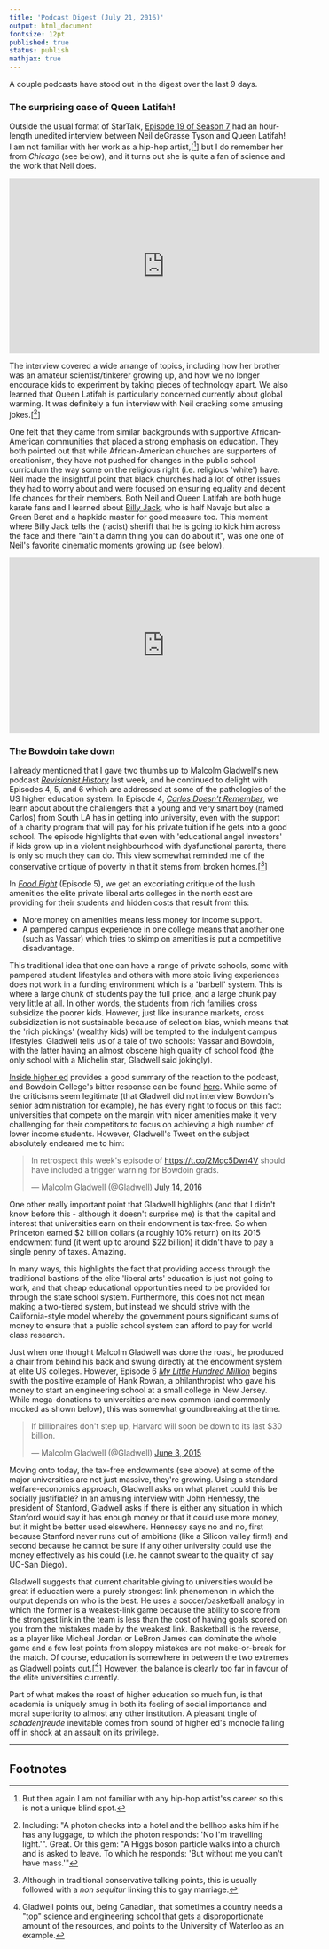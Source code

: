 ```yaml
---
title: 'Podcast Digest (July 21, 2016)'
output: html_document
fontsize: 12pt
published: true
status: publish
mathjax: true
---
```


A couple podcasts have stood out in the digest over the last 9 days.

### The surprising case of Queen Latifah!

Outside the usual format of StarTalk, [Episode 19 of Season 7](http://startalkradio.co/show/conversation-queen-latifah/) had an hour-length unedited interview between Neil deGrasse Tyson and Queen Latifah! I am not familiar with her work as a hip-hop artist,[[^1]] but I do remember her from *Chicago* (see below), and it turns out she is quite a fan of science and the work that Neil does.

<p align="center">
<iframe width="560" height="315" src="https://www.youtube.com/embed/VoDS1lWdpjw" frameborder="0" allowfullscreen></iframe>
</p>

The interview covered a wide arrange of topics, including how her brother was an amateur scientist/tinkerer growing up, and how we no longer encourage kids to experiment by taking pieces of technology apart. We also learned that Queen Latifah is particularly concerned currently about global warming. It was definitely a fun interview with Neil cracking some amusing jokes.[[^2]] 

One felt that they came from similar backgrounds with supportive African-American communities that placed a strong emphasis on education. They both pointed out that while African-American churches are supporters of creationism, they have not pushed for changes in the public school curriculum the way some on the religious right (i.e. religious 'white') have. Neil made the insightful point that black churches had a lot of other issues they had to worry about and were focused on ensuring equality and decent life chances for their members. Both Neil and Queen Latifah are both huge karate fans and I learned about [Billy Jack](https://en.wikipedia.org/wiki/Billy_Jack), who is half Navajo but also a Green Beret and a hapkido master for good measure too. This moment where Billy Jack tells the (racist) sheriff that he is going to kick him across the face and there "ain't a damn thing you can do about it", was one one of Neil's favorite cinematic moments growing up (see below). 

<p align="center">
<iframe width="560" height="315" src="https://www.youtube.com/embed/aVX-voqWuwY" frameborder="0" allowfullscreen></iframe>
</p>

### The Bowdoin take down

I already mentioned that I gave two thumbs up to Malcolm Gladwell's new podcast [*Revisionist History*](http://bioeconometrician.ghost.io/podcast-digest-july-11-2016/) last week, and he continued to delight with Episodes 4, 5, and 6 which are addressed at some of the pathologies of the US higher education system. In Episode 4, [*Carlos Doesn't Remember*](http://revisionisthistory.com/episodes/04-carlos-doesnt-remember), we learn about about the challengers that a young and very smart boy (named Carlos) from South LA has in getting into university, even with the support of a charity program that will pay for his private tuition if he gets into a good school. The episode highlights that even with 'educational angel investors' if kids grow up in a violent neighbourhood with dysfunctional parents, there is only so much they can do. This view somewhat reminded me of the conservative critique of poverty in that it stems from broken homes.[[^3]]

In [*Food Fight*](http://revisionisthistory.com/episodes/05-food-fight)  (Episode 5), we get an excoriating critique of the lush amenities the elite private liberal arts colleges in the north east are providing for their students and hidden costs that result from this:

 * More money on amenities means less money for income support.
 * A pampered campus experience in one college means that another one (such as Vassar) which tries to skimp on amenities is put a competitive disadvantage.

This traditional idea that one can have a range of private schools, some with pampered student lifestyles and others with more stoic living experiences does not work in a funding environment which is a 'barbell' system. This is where a large chunk of students pay the full price, and a large chunk pay very little at all. In other words, the students from rich families cross subsidize the poorer kids. However, just like insurance markets, cross subsidization is not sustainable because of selection bias, which means that the 'rich pickings' (wealthy kids) will be tempted to the indulgent campus lifestyles. Gladwell tells us of a tale of two schools: Vassar and Bowdoin, with the latter having an almost obscene high quality of school food (the only school with a Michelin star, Gladwell said jokingly).

[Inside higher ed](https://www.insidehighered.com/news/2016/07/18/malcolm-gladwell-sets-debate-over-whether-good-campus-food-prevents-more-aid-low) provides a good summary of the reaction to the podcast, and Bowdoin College's bitter response can be found [here](http://community.bowdoin.edu/news/2016/07/bowdoin-responds-to-malcolm-gladwells-food-fight-podcast/). While some of the criticisms seem legitimate (that Gladwell did not interview Bowdoin's senior administration for example), he has every right to focus on this fact: universities that compete on the margin with nicer amenities make it very challenging for their competitors to focus on achieving a high number of lower income students. However, Gladwell's Tweet on the subject absolutely endeared me to him:

<blockquote class="twitter-tweet" data-lang="en"><p lang="en" dir="ltr">In retrospect this week&#39;s episode of <a href="https://t.co/2Mqc5Dwr4V">https://t.co/2Mqc5Dwr4V</a> should have included a trigger warning for Bowdoin grads.</p>&mdash; Malcolm Gladwell (@Gladwell) <a href="https://twitter.com/Gladwell/status/753717267008020480">July 14, 2016</a></blockquote>
<script async src="//platform.twitter.com/widgets.js" charset="utf-8"></script>

One other really important point that Gladwell highlights (and that I didn't know before this - although it doesn't surprise me) is that the capital and interest that universities earn on their endowment is tax-free. So when Princeton earned $2 billion dollars (a roughly 10% return) on its 2015 endowment fund (it went up to around $22 billion) it didn't have to pay a single penny of taxes. Amazing.

In many ways, this highlights the fact that providing access through the traditional bastions of the elite 'liberal arts' education is just not going to work, and that cheap educational opportunities need to be provided for through the state school system. Furthermore, this does not not mean making a two-tiered system, but instead we should strive with the California-style model whereby the government pours significant sums of money to ensure that a public school system can afford to pay for world class research.

Just when one thought Malcolm Gladwell was done the roast, he produced a chair from behind his back and swung directly at the endowment system at elite US colleges. However, Episode 6 [*My Little Hundred Million*](http://revisionisthistory.com/episodes/06-my-little-hundred-million) begins swith the positive example of Hank Rowan, a philanthropist who gave his money to start an engineering school at a small college in New Jersey. While mega-donations to universities are now common (and commonly mocked as shown below), this was somewhat groundbreaking at the time.

<blockquote class="twitter-tweet" data-lang="en"><p lang="en" dir="ltr">If billionaires don&#39;t step up, Harvard will soon be down to its last $30 billion.</p>&mdash; Malcolm Gladwell (@Gladwell) <a href="https://twitter.com/Gladwell/status/606169314714976256">June 3, 2015</a></blockquote>
<script async src="//platform.twitter.com/widgets.js" charset="utf-8"></script>

Moving onto today, the tax-free endowments (see above) at some of the major universities are not just massive, they're growing. Using a standard welfare-economics approach, Gladwell asks on what planet could this be socially justifiable? In an amusing interview with John Hennessy, the president of Stanford, Gladwell asks if there is either any situation in which Stanford would say it has enough money or that it could use more money, but it might be better used elsewhere. Hennessy says no and no, first because Stanford never runs out of ambitions (like a Silicon valley firm!) and second because he cannot be sure if any other university could use the money effectively as his could (i.e. he cannot swear to the quality of say UC-San Diego).

Gladwell suggests that current charitable giving to universities would be great if education were a purely strongest link phenomenon in which the output depends on who is the best. He uses a soccer/basketball analogy in which the former is a weakest-link game because the ability to score from the strongest link in the team is less than the cost of having goals scored on you from the mistakes made by the weakest link. Basketball is the reverse, as a player like Micheal Jordan or LeBron James can dominate the whole game and a few lost points from sloppy mistakes are not make-or-break for the match. Of course, education is somewhere in between the two extremes as Gladwell points out.[[^4]] However, the balance is clearly too far in favour of the elite universities currently.

Part of what makes the roast of higher education so much fun, is that academia is uniquely smug in both its feeling of social importance and moral superiority to almost any other institution. A pleasant tingle of *schadenfreude* inevitable comes from sound of higher ed's monocle falling off in shock at an assault on its privilege.

* * *

## Footnotes

[^1]: But then again I am not familiar with any hip-hop artist'ss career so this is not a unique blind spot.

[^2]: Including: "A photon checks into a hotel and the bellhop asks him if he has any luggage, to which the photon responds: 'No I'm travelling light.'". Great. Or this gem: "A Higgs boson particle walks into a church and is asked to leave. To which he responds: 'But without me you can't have mass.'"

[^3]: Although in traditional conservative talking points, this is usually followed with a *non sequitur* linking this to gay marriage.

[^4]: Gladwell points out, being Canadian, that sometimes a country needs a "top" science and engineering school that gets a disproportionate amount of the resources, and points to the University of Waterloo as an example.
